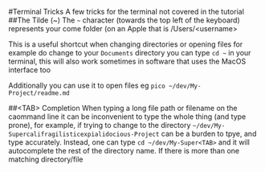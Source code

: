 #Terminal Tricks
A few tricks for the terminal not covered in the tutorial
##The Tilde (~)
The `~` character (towards the top left of the keyboard) represents your come folder (on an Apple that is /Users/\<username\>

This is a useful shortcut when changing directories or opening files for example do change to your `Documents` directory you can type `cd ~` in your terminal, this will also work sometimes in software that uses the MacOS interface too

Additionally you can use it to open files eg `pico ~/dev/My-Project/readme.md`

##\<TAB\> Completion
When typing a long file path or filename on the caommand line it can be inconvenient to type the whole thing (and type prone), for example, if trying to change to the directory `~/dev/My-Supercalifragilisticexpialidocious-Project` can be a burden to tpye, and type accurately. Instead, one can type `cd ~/dev/My-Super<TAB>` and it will autocomplete the rest of the directory name. If there is more than one matching directory/file